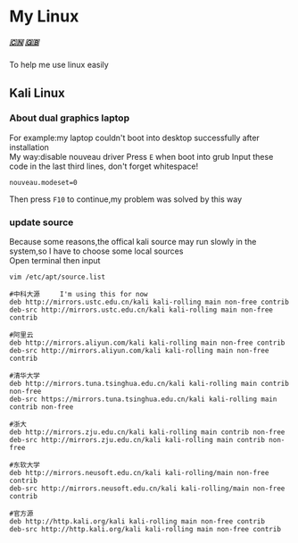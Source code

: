 # My Linux      
##### [🇨🇳](README.md)  [🇬🇧](README.md)

To help me use linux easily

## Kali Linux
### About dual graphics laptop
For example:my laptop couldn't boot into desktop successfully after installation<br>
My way:disable nouveau driver
Press `E` when boot into grub
Input these code in the last third lines, don't forget whitespace!
```
nouveau.modeset=0
```
Then press `F10` to continue,my problem was solved by this way<br>

### update source
Because some reasons,the offical kali source may run slowly in the system,so I have to choose some local sources<br>
Open terminal then input
```
vim /etc/apt/source.list
```

```
#中科大源     I'm using this for now
deb http://mirrors.ustc.edu.cn/kali kali-rolling main non-free contrib
deb-src http://mirrors.ustc.edu.cn/kali kali-rolling main non-free contrib

#阿里云
deb http://mirrors.aliyun.com/kali kali-rolling main non-free contrib
deb-src http://mirrors.aliyun.com/kali kali-rolling main non-free contrib
 
#清华大学
deb http://mirrors.tuna.tsinghua.edu.cn/kali kali-rolling main contrib non-free
deb-src https://mirrors.tuna.tsinghua.edu.cn/kali kali-rolling main contrib non-free
 
#浙大
deb http://mirrors.zju.edu.cn/kali kali-rolling main contrib non-free
deb-src http://mirrors.zju.edu.cn/kali kali-rolling main contrib non-free
 
#东软大学
deb http://mirrors.neusoft.edu.cn/kali kali-rolling/main non-free contrib
deb-src http://mirrors.neusoft.edu.cn/kali kali-rolling/main non-free contrib
 
#官方源
deb http://http.kali.org/kali kali-rolling main non-free contrib
deb-src http://http.kali.org/kali kali-rolling main non-free contrib
```
